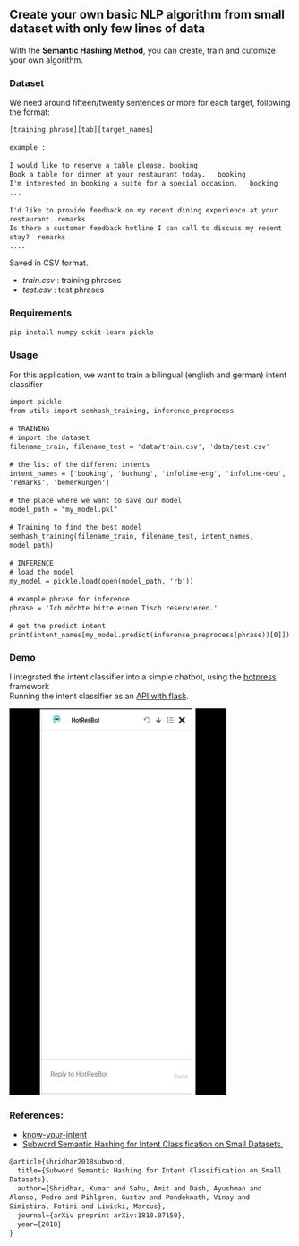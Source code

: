 ## Create your own basic NLP algorithm from small dataset with only few lines of data

With the **Semantic Hashing Method**, you can create, train and cutomize your own algorithm.

### Dataset
We need around fifteen/twenty sentences or more for each target, following the format:

``` 
[training phrase][tab][target_names]

example :

I would like to reserve a table please. booking
Book a table for dinner at your restaurant today.	booking
I'm interested in booking a suite for a special occasion.	booking
...

I'd like to provide feedback on my recent dining experience at your restaurant.	remarks
Is there a customer feedback hotline I can call to discuss my recent stay?	remarks
....
``` 

Saved in CSV format.

- *train.csv* : training phrases
- *test.csv* : test phrases

### Requirements
```
pip install numpy sckit-learn pickle
``` 

### Usage

For this application, we want to train a bilingual (english and german) intent classifier
``` 
import pickle
from utils import semhash_training, inference_preprocess

# TRAINING
# import the dataset
filename_train, filename_test = 'data/train.csv', 'data/test.csv'

# the list of the different intents
intent_names = ['booking', 'buchung', 'infoline-eng', 'infoline-deu', 'remarks', 'bemerkungen']

# the place where we want to save our model
model_path = "my_model.pkl"

# Training to find the best model
semhash_training(filename_train, filename_test, intent_names, model_path)

# INFERENCE
# load the model
my_model = pickle.load(open(model_path, 'rb'))

# example phrase for inference
phrase = 'Ich möchte bitte einen Tisch reservieren.'

# get the predict intent
print(intent_names[my_model.predict(inference_preprocess(phrase))[0]])
``` 

### Demo
I integrated the intent classifier into a simple chatbot, using the [botpress](https://botpress.com/docs/) framework\
Running the intent classifier as an [API with flask](https://github.com/mzmpiononz/Simple-NLP-Algo-from-Small-Dataset-with-Semhash-method/blob/main/server.py).

![](https://github.com/mzmpiononz/Simple-NLP-Algo-from-Small-Dataset-with-Semhash-method/blob/main/hotresbot.gif)

### References:
- [know-your-intent](https://github.com/kumar-shridhar/Know-Your-Intent/tree/master)
- [Subword Semantic Hashing for Intent Classification on Small Datasets.](https://arxiv.org/abs/1810.07150)
``` 
@article{shridhar2018subword,
  title={Subword Semantic Hashing for Intent Classification on Small Datasets},
  author={Shridhar, Kumar and Sahu, Amit and Dash, Ayushman and Alonso, Pedro and Pihlgren, Gustav and Pondeknath, Vinay and Simistira, Fotini and Liwicki, Marcus},
  journal={arXiv preprint arXiv:1810.07150},
  year={2018}
}
``` 
